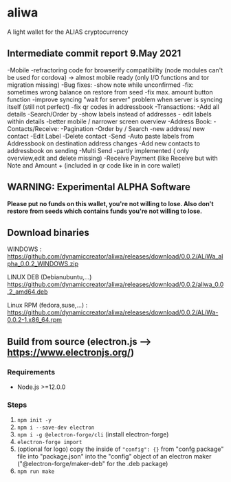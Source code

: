 # aliwa
A light wallet for the ALIAS cryptocurrency

## Intermediate commit report 9.May 2021
-Mobile
	-refractoring code for browserify compatibility (node modules can't be used for cordova)
		-> almost mobile ready (only I/O functions and tor migration missing) 
-Bug fixes:
	-show note while unconfirmed
	-fix: sometimes wrong balance on restore from seed 
	-fix max. amount button function
	-improve syncing "wait for server" problem when server is syncing itself (still not perfect)
	-fix qr codes in addressbook
-Transactions:
	-Add all details 
	-Search/Order by
	-show labels instead of addresses
	- edit labels within details
	-better mobile / narrower screen overview 
-Address Book:
	-Contacts/Receive:
		-Pagination
		-Order by / Search
		-new address/ new contact
		-Edit Label
		-Delete contact
-Send
	-Auto paste labels from Addressbook on destination address changes
	-Add new contacts to addressbook on sending
-Multi Send
	-partly implemented ( only overview,edit and delete missing)
-Receive Payment (like Receive but with Note and Amount + (included in qr code like in in core wallet)


## WARNING: Experimental ALPHA Software
**Please put no funds on this wallet, you're not willing to lose.
Also don't restore from seeds which contains funds you're not willing to lose.**

## Download binaries
WINDOWS : https://github.com/dynamiccreator/aliwa/releases/download/0.0.2/ALiWa_alpha_0.0.2_WINDOWS.zip

LINUX DEB (Debianubuntu,...) https://github.com/dynamiccreator/aliwa/releases/download/0.0.2/aliwa_0.0.2_amd64.deb

Linux RPM (fedora,suse,...) : https://github.com/dynamiccreator/aliwa/releases/download/0.0.2/ALiWa-0.0.2-1.x86_64.rpm

## Build from source (electron.js --> https://www.electronjs.org/)

### Requirements

* Node.js >=12.0.0

### Steps

1. `npm init -y`
2. `npm i --save-dev electron`
3. `npm i -g @electron-forge/cli` (install electron-forge)
4. `electron-forge import`
5. (optional for logo) copy the inside of `"config": {}` from  "confg package" file into "package.json" into 
   the "config" object of an electron maker ("@electron-forge/maker-deb" for the .deb package)
6. `npm run make`
